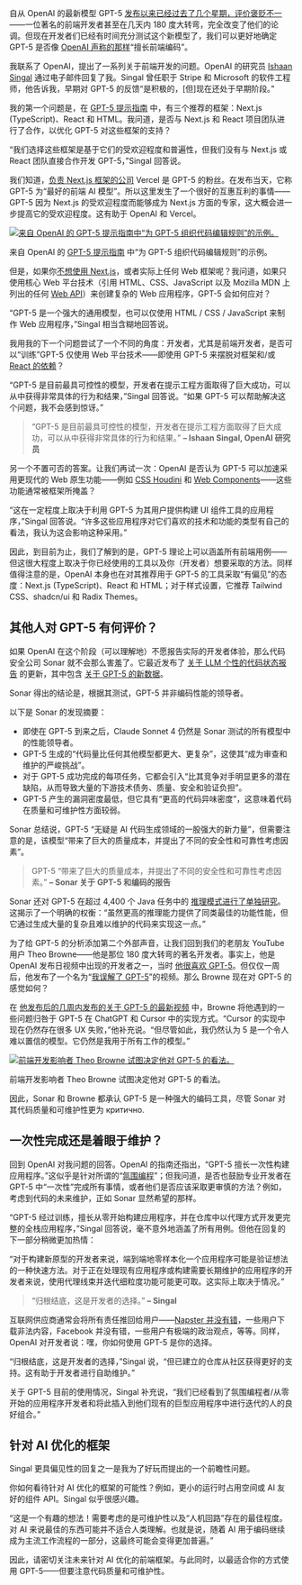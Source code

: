 自从 OpenAI 的最新模型 GPT-5 [发布以来已经过去了几个星期，评价褒贬不一](https://thenewstack.io/gpt-5-a-choose-your-own-adventure-for-frontend-developers/)——一位著名的前端开发者甚至在几天内 180 度大转弯，完全改变了他们的论调。但现在开发者们已经有时间充分测试这个新模型了，我们可以更好地确定 GPT-5 是否像 [OpenAI 声称的那样](https://openai.com/index/introducing-gpt-5-for-developers/)“擅长前端编码”。

我联系了 OpenAI，提出了一系列关于前端开发的问题。OpenAI 的研究员 [Ishaan Singal](https://www.linkedin.com/in/ishaan-singal/) 通过电子邮件回复了我。Singal 曾任职于 Stripe 和 Microsoft 的软件工程师，他告诉我，早期对 GPT-5 的反馈“是积极的，[但]现在还处于早期阶段。”

我的第一个问题是，在 [GPT-5 提示指南](https://cookbook.openai.com/examples/gpt-5/gpt-5_prompting_guide) 中，有三个推荐的框架：Next.js (TypeScript)、React 和 HTML。我问道，是否与 Next.js 和 React 项目团队进行了合作，以优化 GPT-5 对这些框架的支持？

“我们选择这些框架是基于它们的受欢迎程度和普遍性，但我们没有与 Next.js 或 React 团队直接合作开发 GPT-5，”Singal 回答说。

我们知道，[负责 Next.js 框架的公司](https://thenewstack.io/vercels-frontend-and-the-rise-of-the-hybrid-developer/) Vercel 是 GPT-5 的粉丝。在发布当天，它称 GPT-5 为“最好的前端 AI 模型”。所以这里发生了一个很好的互惠互利的事情——GPT-5 因为 Next.js 的受欢迎程度而能够成为 Next.js 方面的专家，这大概会进一步提高它的受欢迎程度。这有助于 OpenAI 和 Vercel。

[![来自 OpenAI 的 GPT-5 提示指南中“为 GPT-5 组织代码编辑规则”的示例。](https://cdn.thenewstack.io/media/2025/09/f028e3a8-screenshot-2025-09-05-at-10.55.25.png)](https://cdn.thenewstack.io/media/2025/09/f028e3a8-screenshot-2025-09-05-at-10.55.25.png)

来自 OpenAI 的 [GPT-5 提示指南](https://cookbook.openai.com/examples/gpt-5/gpt-5_prompting_guide) 中“为 GPT-5 组织代码编辑规则”的示例。

但是，如果你[不想使用 Next.js](https://thenewstack.io/after-a-decade-of-react-is-frontend-a-post-react-world-now/)，或者实际上任何 Web 框架呢？我问道，如果只使用核心 Web 平台技术（引用 HTML、CSS、JavaScript 以及 Mozilla MDN 上列出的任何 [Web API](https://developer.mozilla.org/en-US/docs/Web/API)）来创建复杂的 Web 应用程序，GPT-5 会如何应对？

“GPT-5 是一个强大的通用模型，也可以仅使用 HTML / CSS / JavaScript 来制作 Web 应用程序，”Singal 相当含糊地回答说。

我用我的下一个问题尝试了一个不同的角度：开发者，尤其是前端开发者，是否可以“训练”GPT-5 仅使用 Web 平台技术——即使用 GPT-5 来摆脱对框架和/或 [React 的依赖](https://thenewstack.io/web-development-trends-in-2024-a-shift-back-to-simplicity/)？

“GPT-5 是目前最具可控性的模型，开发者在提示工程方面取得了巨大成功，可以从中获得非常具体的行为和结果，”Singal 回答说。“如果 GPT-5 可以帮助解决这个问题，我不会感到惊讶。”

> “GPT-5 是目前最具可控性的模型，开发者在提示工程方面取得了巨大成功，可以从中获得非常具体的行为和结果。”
> **– Ishaan Singal, OpenAI 研究员**

另一个不置可否的答案。让我们再试一次：OpenAI 是否认为 GPT-5 可以加速采用更现代的 Web 原生功能——例如 [CSS Houdini](https://developer.mozilla.org/en-US/docs/Web/CSS/CSS_properties_and_values_API/Houdini) 和 [Web Components](https://thenewstack.io/how-microsoft-edge-is-replacing-react-with-web-components/)——这些功能通常被框架所掩盖？

“这在一定程度上取决于利用 GPT-5 为其用户提供构建 UI 组件工具的应用程序，”Singal 回答说。“许多这些应用程序对它们喜欢的技术和功能的类型有自己的看法，我认为这会影响这种采用。”

因此，到目前为止，我们了解到的是，GPT-5 理论上可以涵盖所有前端用例——但这很大程度上取决于你已经使用的工具以及你（开发者）想要采取的方法。同样值得注意的是，OpenAI 本身也在对其推荐用于 GPT-5 的工具采取“有偏见”的态度：Next.js (TypeScript)、React 和 HTML；对于样式设置，它推荐 Tailwind CSS、shadcn/ui 和 Radix Themes。

## 其他人对 GPT-5 有何评价？

如果 OpenAI 在这个阶段（可以理解地）不愿报告实际的开发者体验，那么代码安全公司 Sonar 就不会那么害羞了。它最近发布了 [关于 LLM 个性的代码状态报告](https://www.sonarsource.com/sem/the-coding-personalities-of-leading-llms/?utm_medium=paid&utm_source=newstack&utm_campaign=ss-state-of-llms25&utm_content=newsletter-TNS-newsletter-stateofllm-x-x&utm_term=ww-psp-x&s_category=Paid&s_source=Paid%20Other&s_origin=newstack&utm_content=inline-mention) 的更新，其中包含 [关于 GPT-5 的新数据](https://www.sonarsource.com/blog/the-coding-personalities-of-leading-llms-gpt-5-update/)。

Sonar 得出的结论是，根据其测试，GPT-5 并非编码性能的领导者。

以下是 Sonar 的发现摘要：

* 即使在 GPT-5 到来之后，Claude Sonnet 4 仍然是 Sonar 测试的所有模型中的性能领导者。
* GPT-5 生成的“代码量比任何其他模型都更大、更复杂”，这使其“成为审查和维护的严峻挑战”。
* 对于 GPT-5 成功完成的每项任务，它都会引入“比其竞争对手明显更多的潜在缺陷，从而导致大量的下游技术债务、质量、安全和验证负担”。
* GPT-5 产生的漏洞密度最低，但它具有“更高的代码异味密度”，这意味着代码在质量和可维护性方面较弱。

Sonar 总结说，GPT-5 “无疑是 AI 代码生成领域的一股强大的新力量”，但需要注意的是，该模型“带来了巨大的质量成本，并提出了不同的安全性和可靠性考虑因素”。

> GPT-5 “带来了巨大的质量成本，并提出了不同的安全性和可靠性考虑因素。”
> **– Sonar 关于 GPT-5 和编码的报告**

Sonar 还对 GPT-5 在超过 4,400 个 Java 任务中的 [推理模式进行了单独研究](https://www.sonarsource.com/blog/how-reasoning-impacts-llm-coding-models/)。这揭示了一个明确的权衡：“虽然更高的推理能力提供了同类最佳的功能性能，但它通过生成大量的复杂且难以维护的代码来实现这一点。”

为了给 GPT-5 的分析添加第二个外部声音，让我们回到我们的老朋友 YouTube 用户 Theo Browne——他是那位 180 度大转弯的著名开发者。事实上，他是 OpenAI 发布日视频中出现的开发者之一，当时 [他很喜欢 GPT-5](https://x.com/theo/status/1953516806104056096)。但仅仅一周后，他发布了一个名为“[我误解了 GPT-5](https://www.youtube.com/watch?v=k68ie2GcEc4)”的视频。那么 Browne 现在对 GPT-5 的感觉如何？

在 [他发布后的几周内发布的关于 GPT-5 的最新视频](https://www.youtube.com/watch?v=SOxmiupQm7w) 中，Browne 将他遇到的一些问题归咎于 GPT-5 在 ChatGPT 和 Cursor 中的实现方式。“Cursor 的实现中现在仍然存在很多 UX 失败，”他补充说。“但尽管如此，我仍然认为 5 是一个令人难以置信的模型。它仍然是我用于所有工作的模型。”

[![前端开发影响者 Theo Browne 试图决定他对 GPT-5 的看法。](https://cdn.thenewstack.io/media/2025/09/3de70858-theo-browne-gpt5-3weekslater.jpg)](https://cdn.thenewstack.io/media/2025/09/3de70858-theo-browne-gpt5-3weekslater.jpg)

前端开发影响者 Theo Browne 试图决定他对 GPT-5 的看法。

因此，Sonar 和 Browne 都承认 GPT-5 是一种强大的编码工具，尽管 Sonar 对其代码质量和可维护性更为 критично.

## 一次性完成还是着眼于维护？

回到 OpenAI 对我问题的回答。OpenAI 的指南还指出，“GPT-5 擅长一次性构建应用程序。”这似乎是针对所谓的“[氛围编程](https://thenewstack.io/the-field-cto-view-ai-vibe-coding-and-developer-skillsets/)”；但我问道，是否也鼓励专业开发者在 GPT-5 中“一次性”完成所有事情，或者他们是否应该采取更审慎的方法？例如，考虑到代码的未来维护，正如 Sonar 显然希望的那样。

“GPT-5 经过训练，擅长从零开始构建应用程序，并在仓库中以代理方式开发更完整的全栈应用程序，”Singal 回答说，毫不意外地涵盖了所有用例。但他在回复的下一部分稍微更加热情：

“对于构建新原型的开发者来说，端到端地零样本化一个应用程序可能是验证想法的一种快速方法。对于正在处理现有应用程序或构建需要长期维护的应用程序的开发者来说，使用代理线束并迭代细粒度功能可能更可取。这实际上取决于情况。”

> “归根结底，这是开发者的选择。”
> **– Singal**

互联网供应商通常会将所有责任推回给用户——[Napster 并没有错](https://cybercultural.com/p/napster-1999/)，一些用户下载非法内容，Facebook 并没有错，一些用户有极端的政治观点，等等。同样，OpenAI 对开发者说：嘿，你如何使用 GPT-5 是你的选择。

“归根结底，这是开发者的选择，”Singal 说，“但已建立的仓库从社区获得更好的支持。这有助于开发者进行自助维护。”

关于 GPT-5 目前的使用情况，Singal 补充说，“我们已经看到了氛围编程者/从零开始的应用程序开发者和将此插入到他们现有的巨型应用程序中进行迭代的人的良好组合。”

## 针对 AI 优化的框架

Singal 更具偏见性的回复之一是我为了好玩而提出的一个前瞻性问题。

你如何看待针对 AI 优化的框架的可能性？例如，更小的运行时占用空间或 AI 友好的组件 API。Singal 似乎很感兴趣。

“这是一个有趣的想法！需要考虑的是可维护性以及“人机回路”存在的最佳程度。对 AI 来说最佳的东西可能并不适合人类理解。也就是说，随着 AI 用于编码继续成为主流工作流程的一部分，这最终可能会变得更加普遍。”

因此，请密切关注未来针对 AI 优化的前端框架。与此同时，以最适合你的方式使用 GPT-5——但要注意代码质量和可维护性。